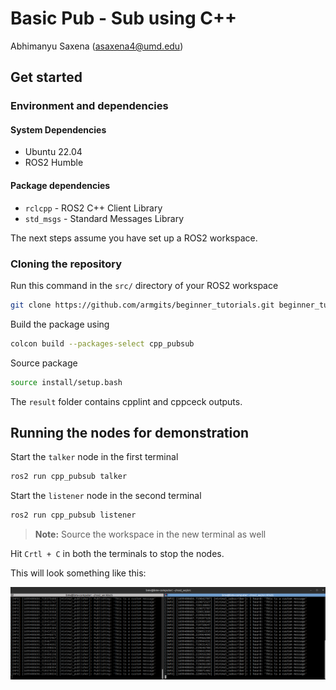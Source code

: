 # Basic Pub - Sub using C++

Abhimanyu Saxena (asaxena4@umd.edu)

## Get started

### Environment and dependencies

#### System Dependencies

- Ubuntu 22.04
- ROS2 Humble

#### Package dependencies

- `rclcpp` - ROS2 C++ Client Library
- `std_msgs` - Standard Messages Library

The next steps assume you have set up a ROS2 workspace. 

### Cloning the repository

Run this command in the `src/` directory of your ROS2 workspace

```bash
git clone https://github.com/armgits/beginner_tutorials.git beginner_tutorials
```

Build the package using

```bash
colcon build --packages-select cpp_pubsub
```

Source package

```bash
source install/setup.bash
```

The `result` folder contains cpplint and cppceck outputs.

## Running the nodes for demonstration

Start the `talker` node in the first terminal

```bash
ros2 run cpp_pubsub talker
```

Start the `listener` node in the second terminal

```bash
ros2 run cpp_pubsub listener
```

>**Note:** Source the workspace in the new terminal as well

Hit `Crtl + C` in both the terminals to stop the nodes.

This will look something like this:

![](results/pub_sub_ss.png)